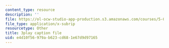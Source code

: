 ```yaml
---
content_type: resource
description: ''
file: https://ol-ocw-studio-app-production.s3.amazonaws.com/courses/5-07sc-biological-chemistry-i-fall-2013/e4d10f56979ab623cd681e67d9d97165_jHrd43uWD-E.srt
file_type: application/x-subrip
resourcetype: Other
title: 3play caption file
uid: e4d10f56-979a-b623-cd68-1e67d9d97165
---
```

